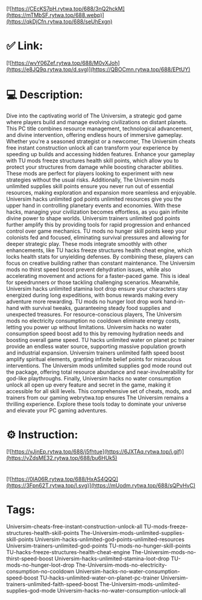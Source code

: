 [![https://CEcKS7pH.rytwa.top/688/3nQ2hckM](https://mTMbSF.rytwa.top/688.webp)](https://qkDjCfn.rytwa.top/688/seUhExgn)
# ✅ Link:
[![https://wvY06Zef.rytwa.top/688/M0vXJoh](https://e8JQ9q.rytwa.top/d.svg)](https://QBOCmn.rytwa.top/688/EPtUY)
# 💻 Description:
Dive into the captivating world of The Universim, a strategic god game where players build and manage evolving civilizations on distant planets. This PC title combines resource management, technological advancement, and divine intervention, offering endless hours of immersive gameplay. Whether you're a seasoned strategist or a newcomer, The Universim cheats free instant construction unlock all can transform your experience by speeding up builds and accessing hidden features.
Enhance your gameplay with TU mods freeze structures health skill points, which allow you to protect your structures from damage while boosting character abilities. These mods are perfect for players looking to experiment with new strategies without the usual risks. Additionally, The Universim mods unlimited supplies skill points ensure you never run out of essential resources, making exploration and expansion more seamless and enjoyable.
Universim hacks unlimited god points unlimited resources give you the upper hand in controlling planetary events and economies. With these hacks, managing your civilization becomes effortless, as you gain infinite divine power to shape worlds. Universim trainers unlimited god points further amplify this by providing tools for rapid progression and enhanced control over game mechanics.
TU mods no hunger skill points keep your colonists fed and focused, eliminating survival pressures and allowing for deeper strategic play. These mods integrate smoothly with other enhancements, like TU hacks freeze structures health cheat engine, which locks health stats for unyielding defenses. By combining these, players can focus on creative building rather than constant maintenance.
The Universim mods no thirst speed boost prevent dehydration issues, while also accelerating movement and actions for a faster-paced game. This is ideal for speedrunners or those tackling challenging scenarios. Meanwhile, Universim hacks unlimited stamina loot drop ensure your characters stay energized during long expeditions, with bonus rewards making every adventure more rewarding.
TU mods no hunger loot drop work hand-in-hand with survival tweaks, guaranteeing steady food supplies and unexpected treasures. For resource-conscious players, The Universim mods no electricity consumption no cooldown eliminate energy costs, letting you power up without limitations. Universim hacks no water consumption speed boost add to this by removing hydration needs and boosting overall game speed.
TU hacks unlimited water on planet pc trainer provide an endless water source, supporting massive population growth and industrial expansion. Universim trainers unlimited faith speed boost amplify spiritual elements, granting infinite belief points for miraculous interventions. The Universim mods unlimited supplies god mode round out the package, offering total resource abundance and near-invulnerability for god-like playthroughs.
Finally, Universim hacks no water consumption unlock all open up every feature and secret in the game, making it accessible for all skill levels. This comprehensive set of cheats, mods, and trainers from our gaming webrytwa.top ensures The Universim remains a thrilling experience. Explore these tools today to dominate your universe and elevate your PC gaming adventures.

# ⚙️ Instruction:
[![https://vJjnEp.rytwa.top/688/j5fhtue](https://6JXTAq.rytwa.top/i.gif)](https://vZdsME32.rytwa.top/688/bu6HUk5)
#
[![https://0lA06R.rytwa.top/688/HxAS4QQQ](https://3Fpn62T.rytwa.top/l.svg)](https://mUodm.rytwa.top/688/sQPvHvC)
# Tags:
Universim-cheats-free-instant-construction-unlock-all TU-mods-freeze-structures-health-skill-points The-Universim-mods-unlimited-supplies-skill-points Universim-hacks-unlimited-god-points-unlimited-resources Universim-trainers-unlimited-god-points TU-mods-no-hunger-skill-points TU-hacks-freeze-structures-health-cheat-engine The-Universim-mods-no-thirst-speed-boost Universim-hacks-unlimited-stamina-loot-drop TU-mods-no-hunger-loot-drop The-Universim-mods-no-electricity-consumption-no-cooldown Universim-hacks-no-water-consumption-speed-boost TU-hacks-unlimited-water-on-planet-pc-trainer Universim-trainers-unlimited-faith-speed-boost The-Universim-mods-unlimited-supplies-god-mode Universim-hacks-no-water-consumption-unlock-all





